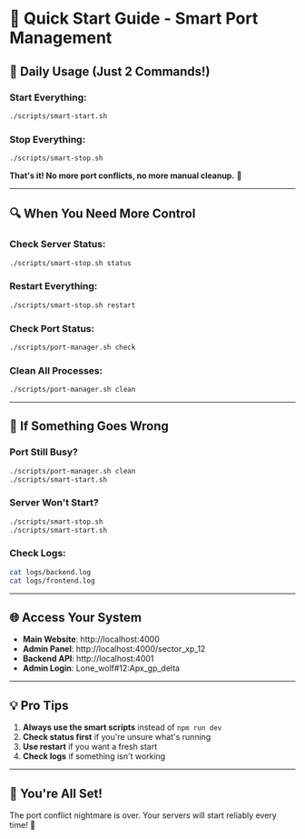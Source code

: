 # 🚀 Quick Start Guide - Smart Port Management

## 🎯 **Daily Usage (Just 2 Commands!)**

### **Start Everything:**
```bash
./scripts/smart-start.sh
```

### **Stop Everything:**
```bash
./scripts/smart-stop.sh
```

**That's it! No more port conflicts, no more manual cleanup.** 🎉

---

## 🔍 **When You Need More Control**

### **Check Server Status:**
```bash
./scripts/smart-stop.sh status
```

### **Restart Everything:**
```bash
./scripts/smart-stop.sh restart
```

### **Check Port Status:**
```bash
./scripts/port-manager.sh check
```

### **Clean All Processes:**
```bash
./scripts/port-manager.sh clean
```

---

## 🚨 **If Something Goes Wrong**

### **Port Still Busy?**
```bash
./scripts/port-manager.sh clean
./scripts/smart-start.sh
```

### **Server Won't Start?**
```bash
./scripts/smart-stop.sh
./scripts/smart-start.sh
```

### **Check Logs:**
```bash
cat logs/backend.log
cat logs/frontend.log
```

---

## 🌐 **Access Your System**

- **Main Website**: http://localhost:4000
- **Admin Panel**: http://localhost:4000/sector_xp_12
- **Backend API**: http://localhost:4001
- **Admin Login**: Lone_wolf#12:Apx_gp_delta

---

## 💡 **Pro Tips**

1. **Always use the smart scripts** instead of `npm run dev`
2. **Check status first** if you're unsure what's running
3. **Use restart** if you want a fresh start
4. **Check logs** if something isn't working

---

## 🎉 **You're All Set!**

The port conflict nightmare is over. Your servers will start reliably every time! 🚀
